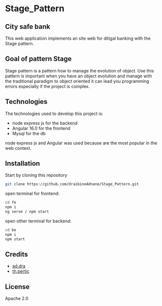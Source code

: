 # Stage_Pattern

## City safe bank
This web application implements an site web for ditigal banking with the Stage pattern. 

## Goal of pattern Stage
Stage pattern is a pattern how to manage the evolution of object. Use this pattern is important when you have an object evolution and manage with the traditional paradigm to object oriented it can lead you programming errors especially if the project is complex.

## Technologies
The technologies used to develop this project is: 
- node express js for the backend
- Angular 16.0 for the frontend
- Mysql for the db

node express js and Angular was used because are the most popular in the web context.

## Installation
Start by cloning this repository
```sh
git clone https://github.com/draibineAdnane/Stage_Pattern.git
```
open terminal for frontend:
```sh
cd fe
npm i
ng serve / npm start
```
open other terminal for backend:
```sh
cd be
npm i
npm start
```
## Credits
- [ad.dra](https://github.com/Ad-Dra)
- [th.pertic](https://github.com/thpertic)

## License
Apache 2.0
